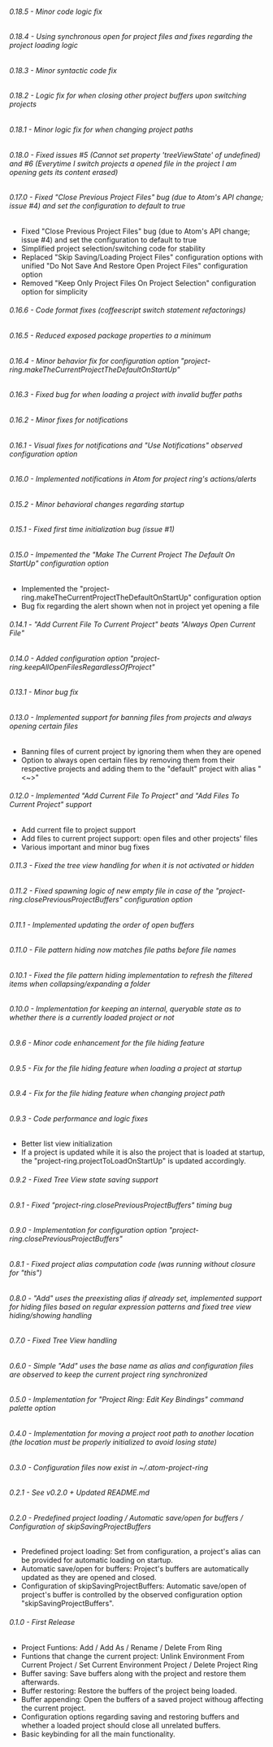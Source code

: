 ###### 0.18.5 - Minor code logic fix

###### 0.18.4 - Using synchronous open for project files and fixes regarding the project loading logic

###### 0.18.3 - Minor syntactic code fix

###### 0.18.2 - Logic fix for when closing other project buffers upon switching projects

###### 0.18.1 - Minor logic fix for when changing project paths

###### 0.18.0 - Fixed issues #5 (Cannot set property 'treeViewState' of undefined) and #6 (Everytime I switch projects a opened file in the project I am opening gets its content erased)

###### 0.17.0 - Fixed "Close Previous Project Files" bug (due to Atom's API change; issue #4) and set the configuration to default to true
* Fixed "Close Previous Project Files" bug (due to Atom's API change; issue #4) and set the configuration to default to true
* Simplified project selection/switching code for stability
* Replaced "Skip Saving/Loading Project Files" configuration options with unified "Do Not Save And Restore Open Project Files" configuration option
* Removed "Keep Only Project Files On Project Selection" configuration option for simplicity

###### 0.16.6 - Code format fixes (coffeescript switch statement refactorings)

###### 0.16.5 - Reduced exposed package properties to a minimum

###### 0.16.4 - Minor behavior fix for configuration option "project-ring.makeTheCurrentProjectTheDefaultOnStartUp"

###### 0.16.3 - Fixed bug for when loading a project with invalid buffer paths

###### 0.16.2 - Minor fixes for notifications

###### 0.16.1 - Visual fixes for notifications and "Use Notifications" observed configuration option

###### 0.16.0 - Implemented notifications in Atom for project ring's actions/alerts

###### 0.15.2 - Minor behavioral changes regarding startup

###### 0.15.1 - Fixed first time initialization bug (issue #1)

###### 0.15.0 - Impemented the "Make The Current Project The Default On StartUp" configuration option
* Implemented the "project-ring.makeTheCurrentProjectTheDefaultOnStartUp" configuration option
* Bug fix regarding the alert shown when not in project yet opening a file

###### 0.14.1 - "Add Current File To Current Project" beats "Always Open Current File"

###### 0.14.0 - Added configuration option "project-ring.keepAllOpenFilesRegardlessOfProject"

###### 0.13.1 - Minor bug fix

###### 0.13.0 - Implemented support for banning files from projects and always opening certain files
* Banning files of current project by ignoring them when they are opened
* Option to always open certain files by removing them from their respective projects and adding them to the "default" project with alias "<~>"

###### 0.12.0 - Implemented "Add Current File To Project" and "Add Files To Current Project" support
* Add current file to project support
* Add files to current project support: open files and other projects' files
* Various important and minor bug fixes

###### 0.11.3 - Fixed the tree view handling for when it is not activated or hidden

###### 0.11.2 - Fixed spawning logic of new empty file in case of the "project-ring.closePreviousProjectBuffers" configuration option

###### 0.11.1 - Implemented updating the order of open buffers

###### 0.11.0 - File pattern hiding now matches file paths before file names

###### 0.10.1 - Fixed the file pattern hiding implementation to refresh the filtered items when collapsing/expanding a folder

###### 0.10.0 - Implementation for keeping an internal, queryable state as to whether there is a currently loaded project or not

###### 0.9.6 - Minor code enhancement for the file hiding feature

###### 0.9.5 - Fix for the file hiding feature when loading a project at startup

###### 0.9.4 - Fix for the file hiding feature when changing project path

###### 0.9.3 - Code performance and logic fixes
* Better list view initialization
* If a project is updated while it is also the project that is loaded at startup, the "project-ring.projectToLoadOnStartUp" is updated accordingly.

###### 0.9.2 - Fixed Tree View state saving support

###### 0.9.1 - Fixed "project-ring.closePreviousProjectBuffers" timing bug

###### 0.9.0 - Implementation for configuration option "project-ring.closePreviousProjectBuffers"

###### 0.8.1 - Fixed project alias computation code (was running without closure for "this")

###### 0.8.0 - "Add" uses the preexisting alias if already set, implemented support for hiding files based on regular expression patterns and fixed tree view hiding/showing handling

###### 0.7.0 - Fixed Tree View handling

###### 0.6.0 - Simple "Add" uses the base name as alias and configuration files are observed to keep the current project ring synchronized

###### 0.5.0 - Implementation for "Project Ring: Edit Key Bindings" command palette option

###### 0.4.0 - Implementation for moving a project root path to another location (the location must be properly initialized to avoid losing state)

###### 0.3.0 - Configuration files now exist in ~/.atom-project-ring

###### 0.2.1 - See v0.2.0 + Updated README.md

###### 0.2.0 - Predefined project loading / Automatic save/open for buffers / Configuration of skipSavingProjectBuffers
* Predefined project loading: Set from configuration, a project's alias can be provided for automatic loading on startup.
* Automatic save/open for buffers: Project's buffers are automatically updated as they are opened and closed.
* Configuration of skipSavingProjectBuffers: Automatic save/open of project's buffer is controlled by the observed configuration option "skipSavingProjectBuffers".

###### 0.1.0 - First Release
* Project Funtions: Add / Add As / Rename / Delete From Ring
* Funtions that change the current project: Unlink Environment From Current Project / Set Current Environment Project / Delete Project Ring
* Buffer saving: Save buffers along with the project and restore them afterwards.
* Buffer restoring: Restore the buffers of the project being loaded.
* Buffer appending: Open the buffers of a saved project withoug affecting the current project.
* Configuration options regarding saving and restoring buffers and whether a loaded project should close all unrelated buffers.
* Basic keybinding for all the main functionality.
